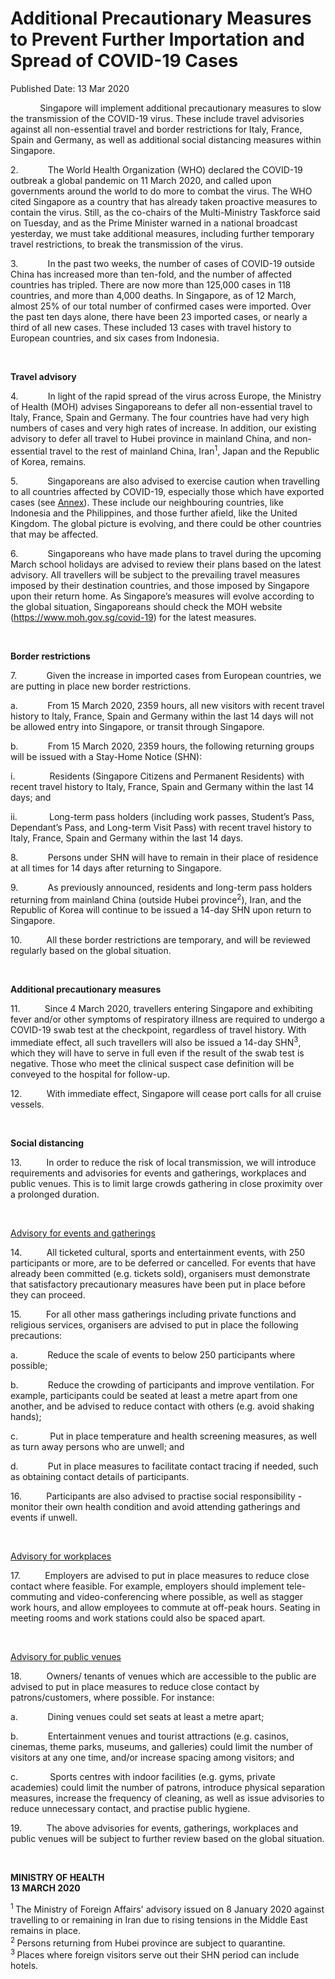 <html>
    <meta http-equiv="Content-Type" content="text/html; charset=utf-8"/>
    <meta charset="utf-8"/>
    <title>Additional Precautionary Measures to Prevent Further Importation and Spread of COVID-19 Cases</title>
    <body><h1>Additional Precautionary Measures to Prevent Further Importation and Spread of COVID-19 Cases</h1>
    <p>Published Date: 13 Mar 2020</p> <p>&nbsp; &nbsp; &nbsp; &nbsp; &nbsp; &nbsp;&nbsp;Singapore will implement additional precautionary measures to slow the transmission of the COVID-19 virus. These include travel advisories against all non-essential travel and border restrictions for Italy, France, Spain and Germany, as well as additional social distancing measures within Singapore.</p><p>2.&nbsp;&nbsp;&nbsp;&nbsp;&nbsp;&nbsp;&nbsp;&nbsp;&nbsp;&nbsp;&nbsp; The World Health Organization (WHO) declared the COVID-19 outbreak a global pandemic on 11 March 2020, and called upon governments around the world to do more to combat the virus. The WHO cited Singapore as a country that has already taken proactive measures to contain the virus. Still, as the co-chairs of the Multi-Ministry Taskforce said on Tuesday, and as the Prime Minister warned in a national broadcast yesterday, we must take additional measures, including further temporary travel restrictions, to break the transmission of the virus.<br></p><p>3.&nbsp;&nbsp;&nbsp;&nbsp;&nbsp;&nbsp;&nbsp;&nbsp;&nbsp;&nbsp;&nbsp; In the past two weeks, the number of cases of COVID-19 outside China has increased more than ten-fold, and the number of affected countries has tripled. There are now more than 125,000 cases in 118 countries, and more than 4,000 deaths. In Singapore, as of 12 March, almost 25% of our total number of confirmed cases were imported. Over the past ten days alone, there have been 23 imported cases, or nearly a third of all new cases. These included 13 cases with travel history to European countries, and six cases from Indonesia.<br></p><p>&nbsp;</p><p><strong>Travel advisory</strong></p><p>4.&nbsp;&nbsp;&nbsp;&nbsp;&nbsp;&nbsp;&nbsp;&nbsp;&nbsp;&nbsp;&nbsp; In light of the rapid spread of the virus across Europe, the Ministry of Health (MOH) advises Singaporeans to defer all non-essential travel to Italy, France, Spain and Germany. The four countries have had very high numbers of cases and very high rates of increase. In addition, our existing advisory to defer all travel to Hubei province in mainland China, and non-essential travel to the rest of mainland China, Iran<sup>1</sup>, Japan and the Republic of Korea, remains.<br></p><p>5.&nbsp;&nbsp;&nbsp;&nbsp;&nbsp;&nbsp;&nbsp;&nbsp;&nbsp;&nbsp;&nbsp; Singaporeans are also advised to exercise caution when travelling to all countries affected by COVID-19, especially those which have exported cases (see&nbsp;<u><a title="Annex" href="/docs/librariesprovider5/pressroom/press-releases/annex13-3.pdf?sfvrsn=8ef33767_4">Annex</a></u>).&nbsp;These include our neighbouring countries, like Indonesia and the Philippines, and those further afield, like the United Kingdom. The global picture is evolving, and there could be other countries that may be affected.<br></p><p>6.&nbsp;&nbsp;&nbsp;&nbsp;&nbsp;&nbsp;&nbsp;&nbsp;&nbsp;&nbsp;&nbsp; Singaporeans who have made plans to travel during the upcoming March school holidays are advised to review their plans based on the latest advisory. All travellers will be subject to the prevailing travel measures imposed by their destination countries, and those imposed by Singapore upon their return home. As Singapore’s measures will evolve according to the global situation, Singaporeans should check the MOH website (<a href="https://www.moh.gov.sg/covid-19" target="_blank" data-saferedirecturl="https://www.google.com/url?q=https://www.moh.gov.sg/covid-19&amp;source=gmail&amp;ust=1584158219023000&amp;usg=AFQjCNEZUczeK_-derym_G6IqN5FUs_4Vg">https://www.moh.gov.sg/covid-<wbr>19</a>) for the latest measures.<br></p><p>&nbsp;</p><p><strong>Border restrictions</strong></p><p>7.&nbsp;&nbsp;&nbsp;&nbsp;&nbsp;&nbsp;&nbsp;&nbsp;&nbsp;&nbsp;&nbsp; Given the increase in imported cases from European countries, we are putting in place new border restrictions.<br></p><p>a.&nbsp;&nbsp;&nbsp;&nbsp;&nbsp;&nbsp;&nbsp;&nbsp;&nbsp;&nbsp;&nbsp; From 15 March 2020, 2359 hours, all new visitors with recent travel history to Italy, France, Spain and Germany within the last 14 days will not be allowed entry into Singapore, or transit through Singapore.&nbsp;<br></p><p>b.&nbsp;&nbsp;&nbsp;&nbsp;&nbsp;&nbsp;&nbsp;&nbsp;&nbsp;&nbsp;&nbsp; From 15 March 2020, 2359 hours, the following returning&nbsp;groups will be issued with a Stay-Home Notice (SHN):<br></p><p>i.&nbsp;&nbsp;&nbsp;&nbsp;&nbsp;&nbsp;&nbsp;&nbsp;&nbsp;&nbsp;&nbsp;&nbsp;&nbsp; Residents (Singapore Citizens and Permanent Residents) with recent travel history to Italy, France, Spain and Germany within the last 14 days; and<br></p><p>ii.&nbsp;&nbsp;&nbsp;&nbsp;&nbsp;&nbsp;&nbsp;&nbsp;&nbsp;&nbsp;&nbsp;&nbsp; Long-term pass holders (including work passes, Student’s Pass, Dependant’s Pass, and Long-term Visit Pass) with recent travel history to Italy, France, Spain and Germany within the last 14 days.&nbsp;<br></p><p>8.&nbsp;&nbsp;&nbsp;&nbsp;&nbsp;&nbsp;&nbsp;&nbsp;&nbsp;&nbsp;&nbsp; Persons under SHN will have to remain in their place of residence at all times for 14 days after returning to Singapore.<br></p><p>9.&nbsp;&nbsp;&nbsp;&nbsp;&nbsp;&nbsp;&nbsp;&nbsp;&nbsp;&nbsp;&nbsp; As previously announced, residents and long-term pass holders returning from mainland China (outside Hubei province<sup>2</sup>), Iran, and the Republic of Korea will continue to be issued a 14-day SHN upon return to Singapore.<br></p><p>10.&nbsp;&nbsp;&nbsp;&nbsp;&nbsp;&nbsp;&nbsp;&nbsp;&nbsp; All these border restrictions are temporary, and will be reviewed regularly based on the global situation.<br></p><p>&nbsp;</p><p><strong>Additional precautionary measures</strong></p><p>11.&nbsp;&nbsp;&nbsp;&nbsp;&nbsp;&nbsp;&nbsp;&nbsp;&nbsp; Since 4 March 2020, travellers entering Singapore and exhibiting fever and/or other symptoms of respiratory illness are required to undergo a COVID-19 swab test at the checkpoint, regardless of travel history. With immediate effect, all such travellers will also be issued a 14-day SHN<sup>3</sup>, which they will have to serve in full even if the result of the swab test is negative. Those who meet the clinical suspect case definition will be conveyed to the hospital for follow-up.<br></p><p>12.&nbsp;&nbsp;&nbsp;&nbsp;&nbsp;&nbsp;&nbsp;&nbsp;&nbsp; With immediate effect, Singapore will cease port calls for all cruise vessels.<br></p><p>&nbsp;</p><p><strong>Social distancing</strong></p><p>13.&nbsp;&nbsp;&nbsp;&nbsp;&nbsp;&nbsp;&nbsp;&nbsp;&nbsp; In order to reduce the risk of local transmission, we will introduce requirements and advisories for events and gatherings, workplaces and public venues. This is to limit large crowds gathering in close proximity over a prolonged duration.<br></p><p>&nbsp;</p><p><u>Advisory for events and gatherings</u></p><p>14.&nbsp;&nbsp;&nbsp;&nbsp;&nbsp;&nbsp;&nbsp;&nbsp;&nbsp; All ticketed cultural, sports and entertainment events, with 250 participants or more, are to be deferred or cancelled. For events that have already been committed (e.g. tickets sold), organisers must demonstrate that satisfactory precautionary measures have been put in place before they can proceed.&nbsp;&nbsp;<br></p><p>15.&nbsp;&nbsp;&nbsp;&nbsp;&nbsp;&nbsp;&nbsp;&nbsp;&nbsp; For all other mass gatherings including private functions and religious services, organisers are advised to put in place the following precautions:<br></p><p>a.&nbsp;&nbsp;&nbsp;&nbsp;&nbsp;&nbsp;&nbsp;&nbsp;&nbsp;&nbsp;&nbsp; Reduce the scale of events to below 250 participants where possible;<br></p><p>b.&nbsp;&nbsp;&nbsp;&nbsp;&nbsp;&nbsp;&nbsp;&nbsp;&nbsp;&nbsp;&nbsp; Reduce the crowding of participants and improve ventilation. For example, participants could be seated at least a metre apart from one another, and be advised to reduce contact with others (e.g. avoid shaking hands);<br></p><p>c.&nbsp;&nbsp;&nbsp;&nbsp;&nbsp;&nbsp;&nbsp;&nbsp;&nbsp;&nbsp;&nbsp;&nbsp; Put in place temperature and health screening measures, as well as turn away persons who are unwell; and<br></p><p>d.&nbsp;&nbsp;&nbsp;&nbsp;&nbsp;&nbsp;&nbsp;&nbsp;&nbsp;&nbsp;&nbsp; Put in place measures to facilitate contact tracing if needed, such as obtaining contact details of participants.<br></p><p>16.&nbsp;&nbsp;&nbsp;&nbsp;&nbsp;&nbsp;&nbsp;&nbsp;&nbsp; Participants are also advised to practise social responsibility - monitor their own health condition and avoid attending gatherings and events if unwell.<br></p><p>&nbsp;</p><p><u>Advisory for workplaces</u></p><p>17.&nbsp;&nbsp;&nbsp;&nbsp;&nbsp;&nbsp;&nbsp;&nbsp;&nbsp; Employers are advised to put in place measures to reduce close contact where feasible. For example, employers should implement tele-commuting and video-conferencing where possible, as well as stagger work hours, and allow employees to commute at off-peak hours. Seating in meeting rooms and work stations could also be spaced apart.&nbsp;<br></p><p>&nbsp;</p><p><u>Advisory for public venues</u></p><p>18.&nbsp;&nbsp;&nbsp;&nbsp;&nbsp;&nbsp;&nbsp;&nbsp;&nbsp; Owners/ tenants of venues which are accessible to the public are advised to put in place measures to reduce close contact by patrons/customers, where possible. For instance:<br></p><p>a.&nbsp;&nbsp;&nbsp;&nbsp;&nbsp;&nbsp;&nbsp;&nbsp;&nbsp;&nbsp;&nbsp; Dining venues could set seats at least a metre apart;<br></p><p>b.&nbsp;&nbsp;&nbsp;&nbsp;&nbsp;&nbsp;&nbsp;&nbsp;&nbsp;&nbsp;&nbsp; Entertainment venues and tourist attractions (e.g. casinos, cinemas, theme parks, museums, and galleries) could limit the number of visitors at any one time, and/or increase spacing among visitors; and<br></p><p>c.&nbsp;&nbsp;&nbsp;&nbsp;&nbsp;&nbsp;&nbsp;&nbsp;&nbsp;&nbsp;&nbsp;&nbsp; Sports centres with indoor facilities (e.g. gyms, private academies) could limit the number of patrons, introduce physical separation measures, increase the frequency of cleaning, as well as issue advisories to reduce unnecessary contact, and practise public hygiene.<br></p><p>19.&nbsp;&nbsp;&nbsp;&nbsp;&nbsp;&nbsp;&nbsp;&nbsp;&nbsp; The above advisories for events, gatherings, workplaces and public venues will be subject to further review based on the global situation.<br></p><p><strong></strong><br></p><p><strong>MINISTRY OF HEALTH<br></strong><strong>13 MARCH 2020</strong></p><p><sup>1 </sup>The Ministry of Foreign Affairs' advisory issued on 8 January 2020 against travelling to or remaining in Iran due to rising tensions in the Middle East remains in place.<br><sup>2 </sup>Persons returning from Hubei province are subject to quarantine.<br><sup>3 </sup>Places where foreign visitors serve out their SHN period can include hotels.<br></p></body>
</html>